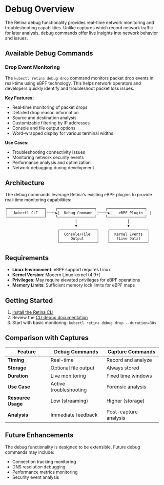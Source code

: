 # Debug Overview

The Retina debug functionality provides real-time network monitoring and troubleshooting capabilities. Unlike captures which record network traffic for later analysis, debug commands offer live insights into network behavior and issues.

## Available Debug Commands

### Drop Event Monitoring

The `kubectl retina debug drop` command monitors packet drop events in real-time using eBPF technology. This helps network operators and developers quickly identify and troubleshoot packet loss issues.

**Key Features:**

- Real-time monitoring of packet drops
- Detailed drop reason information
- Source and destination analysis
- Customizable filtering by IP addresses
- Console and file output options
- Word-wrapped display for various terminal widths

**Use Cases:**

- Troubleshooting connectivity issues
- Monitoring network security events
- Performance analysis and optimization
- Network debugging during development

## Architecture

The debug commands leverage Retina's existing eBPF plugins to provide real-time monitoring capabilities:

```text
┌─────────────────┐    ┌─────────────────┐    ┌─────────────────┐
│   kubectl CLI   │────▶│  Debug Command  │────▶│   eBPF Plugin   │
└─────────────────┘    └─────────────────┘    └─────────────────┘
                                │                       │
                                ▼                       ▼
                        ┌─────────────────┐    ┌─────────────────┐
                        │  Console/File   │    │  Kernel Events  │
                        │     Output      │    │   (Live Data)   │
                        └─────────────────┘    └─────────────────┘
```

## Requirements

- **Linux Environment**: eBPF support requires Linux
- **Kernel Version**: Modern Linux kernel (4.9+)
- **Privileges**: May require elevated privileges for eBPF operations
- **Memory Limits**: Sufficient memory lock limits for eBPF maps

## Getting Started

1. [Install the Retina CLI](../02-Installation/02-CLI.md)
2. Review the [CLI debug documentation](01-cli.md)
3. Start with basic monitoring: `kubectl retina debug drop --duration=30s`

## Comparison with Captures

| Feature | Debug Commands | Capture Commands |
|---------|----------------|------------------|
| **Timing** | Real-time | Record and analyze |
| **Storage** | Optional file output | Always stored |
| **Duration** | Live monitoring | Fixed time windows |
| **Use Case** | Active troubleshooting | Forensic analysis |
| **Resource Usage** | Low (streaming) | Higher (storage) |
| **Analysis** | Immediate feedback | Post-capture analysis |

## Future Enhancements

The debug functionality is designed to be extensible. Future debug commands may include:

- Connection tracking monitoring
- DNS resolution debugging
- Performance metrics monitoring
- Security event analysis
